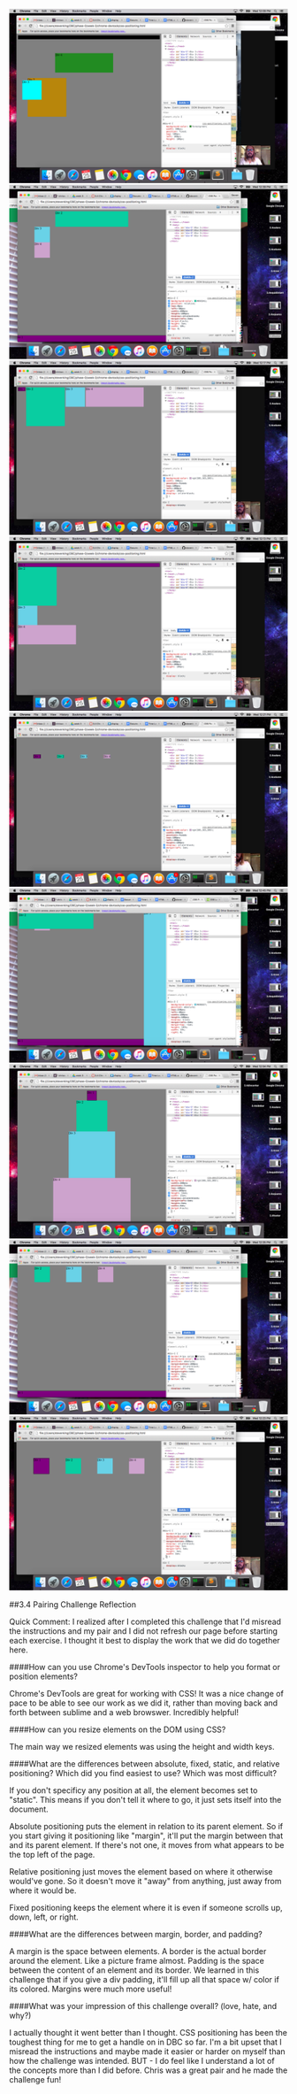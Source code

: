 ![img1](imgs/3.4colors.png)
![img2](imgs/3.4divcenter.png)
![img3](imgs/3.4row.png)
![img4](imgs/3.4column.png)
![img5](imgs/3.4equidistant.png)
![img6](imgs/3.4sidebar.png)
![img7](imgs/3.4creative.png)
![img8](imgs/3.4footer.png)
![img9](imgs/3.4squares.png)

##3.4 Pairing Challenge Reflection

Quick Comment: I realized after I completed this challenge that I'd misread the instructions and my pair and I did not refresh our page before starting each exercise. I thought it best to display the work that we did do together here.

####How can you use Chrome's DevTools inspector to help you format or position elements?

Chrome's DevTools are great for working with CSS! It was a nice change of pace to be able to see our work as we did it, rather than moving back and forth between sublime and a web browswer. Incredibly helpful!

####How can you resize elements on the DOM using CSS?

The main way we resized elements was using the height and width keys.

####What are the differences between absolute, fixed, static, and relative positioning? Which did you find easiest to use? Which was most difficult?

If you don't specificy any position at all, the element becomes set to "static". This means if you don't tell it where to go, it just sets itself into the document.

Absolute positioning puts the element in relation to its parent element. So if you start giving it positioning like "margin", it'll put the margin between that and its parent element. If there's not one, it moves from what appears to be the top left of the page.

Relative positioning just moves the element based on where it otherwise would've gone. So it doesn't move it "away" from anything, just away from where it would be.

Fixed positioning keeps the element where it is even if someone scrolls up, down, left, or right.

####What are the differences between margin, border, and padding?

A margin is the space between elements. A border is the actual border around the element. Like a picture frame almost. Padding is the space between the content of an element and its border. We learned in this challenge that if you give a div padding, it'll fill up all that space w/ color if its colored. Margins were much more useful!

####What was your impression of this challenge overall? (love, hate, and why?)

I actually thought it went better than I thought. CSS positioning has been the toughest thing for me to get a handle on in DBC so far. I'm a bit upset that I misread the instructions and maybe made it easier or harder on myself than how the challenge was intended. BUT - I do feel like I understand a lot of the concepts more than I did before. Chris was a great pair and he made the challenge fun!